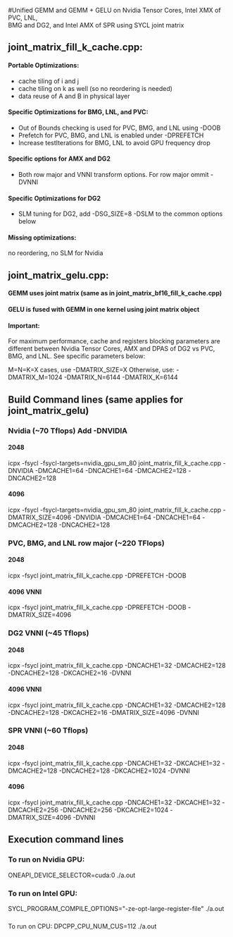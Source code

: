 #Unified GEMM and GEMM + GELU on Nvidia Tensor Cores, Intel XMX of PVC, LNL,   \
    BMG and DG2, and Intel AMX of SPR using SYCL joint matrix

## joint_matrix_fill_k_cache.cpp:
#### Portable Optimizations:
 - cache tiling of i and j
 - cache tiling on k as well (so no reordering is needed)
 - data reuse of A and B in physical layer
#### Specific Optimizations for BMG, LNL, and PVC:
 - Out of Bounds checking is used for PVC, BMG, and LNL using -DOOB
 - Prefetch for PVC, BMG, and LNL is enabled under -DPREFETCH
 - Increase testIterations for BMG, LNL to avoid GPU frequency drop
#### Specific options for AMX and DG2
 - Both row major and VNNI transform options. For row major ommit -DVNNI
#### Specific Optimizations for DG2
- SLM tuning for DG2, add -DSG_SIZE=8 -DSLM to the common options below
#### Missing optimizations:
no reordering, no SLM for Nvidia

## joint_matrix_gelu.cpp:
#### GEMM uses joint matrix (same as in joint_matrix_bf16_fill_k_cache.cpp)
#### GELU is fused with GEMM in one kernel using joint matrix object

#### Important:
For maximum performance, cache and registers blocking parameters are
different between Nvidia Tensor Cores, AMX and DPAS of DG2 vs PVC, BMG, and LNL. See
specific parameters below:

M=N=K=X cases, use -DMATRIX_SIZE=X
Otherwise, use: -DMATRIX_M=1024 -DMATRIX_N=6144 -DMATRIX_K=6144

## Build Command lines (same applies for joint_matrix_gelu)

### Nvidia (~70 Tflops) Add  -DNVIDIA
#### 2048
icpx -fsycl -fsycl-targets=nvidia_gpu_sm_80 joint_matrix_fill_k_cache.cpp  -DNVIDIA -DMCACHE1=64 -DNCACHE1=64 -DMCACHE2=128 -DNCACHE2=128

#### 4096
icpx -fsycl -fsycl-targets=nvidia_gpu_sm_80 joint_matrix_fill_k_cache.cpp -DMATRIX_SIZE=4096  -DNVIDIA -DMCACHE1=64 -DNCACHE1=64 -DMCACHE2=128 -DNCACHE2=128

### PVC, BMG, and LNL row major (~220 TFlops)
#### 2048
icpx -fsycl joint_matrix_fill_k_cache.cpp -DPREFETCH -DOOB

#### 4096 VNNI
icpx -fsycl joint_matrix_fill_k_cache.cpp -DPREFETCH -DOOB -DMATRIX_SIZE=4096

### DG2 VNNI (~45 Tflops)
#### 2048
icpx -fsycl joint_matrix_fill_k_cache.cpp -DNCACHE1=32 -DMCACHE2=128 -DNCACHE2=128 -DKCACHE2=16 -DVNNI
#### 4096 VNNI
icpx -fsycl joint_matrix_fill_k_cache.cpp -DNCACHE1=32 -DMCACHE2=128 -DNCACHE2=128 -DKCACHE2=16 -DMATRIX_SIZE=4096 -DVNNI

### SPR VNNI (~60 Tflops)
#### 2048
icpx -fsycl joint_matrix_fill_k_cache.cpp -DNCACHE1=32 -DKCACHE1=32 -DMCACHE2=128 -DNCACHE2=128 -DKCACHE2=1024 -DVNNI
#### 4096
icpx -fsycl joint_matrix_fill_k_cache.cpp -DNCACHE1=32 -DKCACHE1=32 -DMCACHE2=256 -DNCACHE2=256 -DKCACHE2=1024 -DMATRIX_SIZE=4096 -DVNNI

## Execution command lines
### To run on Nvidia GPU:
ONEAPI_DEVICE_SELECTOR=cuda:0  ./a.out

### To run on Intel GPU:
SYCL_PROGRAM_COMPILE_OPTIONS="-ze-opt-large-register-file" ./a.out
###
To run on CPU:
DPCPP_CPU_NUM_CUS=112 ./a.out
